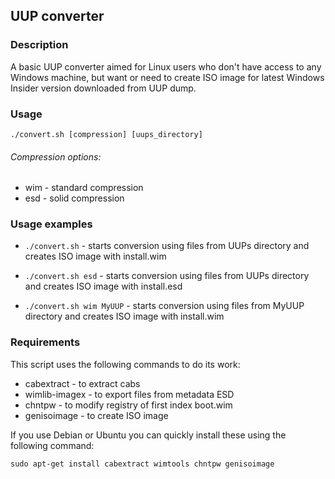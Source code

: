UUP converter
-------------

### Description
A basic UUP converter aimed for Linux users who don't have access to any
Windows machine, but want or need to create ISO image for latest Windows
Insider version downloaded from UUP dump.

### Usage
```
./convert.sh [compression] [uups_directory]
```

###### Compression options:
 * wim - standard compression
 * esd - solid compression

### Usage examples
 * `./convert.sh` - starts conversion using files from UUPs directory and
   creates ISO image with install.wim

 * `./convert.sh esd` - starts conversion using files from UUPs directory and
   creates ISO image with install.esd

 * `./convert.sh wim MyUUP` - starts conversion using files from MyUUP
   directory and creates ISO image with install.wim

### Requirements
This script uses the following commands to do its work:
 * cabextract - to extract cabs
 * wimlib-imagex - to export files from metadata ESD
 * chntpw - to modify registry of first index boot.wim
 * genisoimage - to create ISO image

If you use Debian or Ubuntu you can quickly install these using the following
command:

```
sudo apt-get install cabextract wimtools chntpw genisoimage
```

